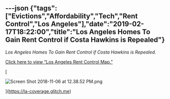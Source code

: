 ---json
{"tags":["Evictions","Affordability","Tech","Rent Control","Los Angeles"],"date":"2019-02-17T18:22:00","title":"Los Angeles Homes To Gain Rent Control if Costa Hawkins is Repealed"}
---

_Los Angeles Homes To Gain Rent Control if Costa Hawkins is Repealed._

[Click here to view “Los Angeles Rent Control Map.”](https://la-coverage.glitch.me)

[

![Screen Shot 2018-11-06 at 12.38.52 PM.png](https://images.squarespace-cdn.com/content/v1/52b7d7a6e4b0b3e376ac8ea2/1541528454958-HJ0LFL58ZNDHYNF2A8D2/ke17ZwdGBToddI8pDm48kIiiYWEOVTsh0-XVl9R0f3wUqsxRUqqbr1mOJYKfIPR7LoDQ9mXPOjoJoqy81S2I8N_N4V1vUb5AoIIIbLZhVYxCRW4BPu10St3TBAUQYVKcVQ9c65TIHHguRnr3IHBwWVWubG31WnAFC550saDNQOadrm68yHma47D0lBjqTjk9/Screen+Shot+2018-11-06+at+12.38.52+PM.png)

](https://la-coverage.glitch.me)